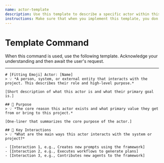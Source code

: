 ```yaml
---
name: actor-template
description: Use this template to describe a specific actor within this project. An actor is a person or system that can perform actions or assume certain states.
instructions: Make sure that when you implement this template, you don't include these instructions or any other front matter from this template in your work. Output should always and only be the markdown part outside of the front matter. Never include any tags like <example>, <commentary>, or similar tags - these serve only to increase clarity about implementation. Always use single [ ] brackets to indicate instructions the implementer should follow. When referencing other documents from this project, use wikilinks format [[filename-wl-example]] to reference them. Do not include the file extension or path.
---
```

# Template Command

When this command is used, use the following template. Acknowledge your understanding and then await the user's request.

---

````````````
# [Fitting Emoji] Actor: [Name]
> 💡 *A person, system, or external entity that interacts with the project. This describes their role and high-level purpose.*

[Short description of what this actor is and what their primary goal is.]

## 🎯 Purpose
> 💡 *The core reason this actor exists and what primary value they get from or bring to this project.*

[One-liner that summarizes the core purpose of the actor.]

## 🔑 Key Interactions
> 💡 *What are the main ways this actor interacts with the system or project?*

- [Interaction 1, e.g., Creates new prompts using the framework]
- [Interaction 2, e.g., Executes workflows to generate plans]
- [Interaction 3, e.g., Contributes new agents to the framework]
````````````
